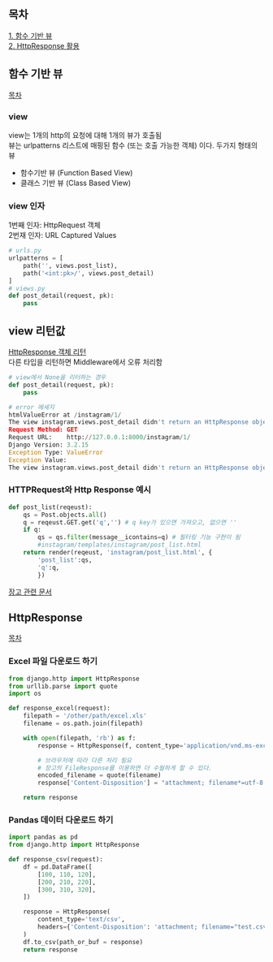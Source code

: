 목차   
------
[1. 함수 기반 뷰](#함수-기반-뷰)   
[2. HttpResponse 활용](#HttpResponse)   

함수 기반 뷰
---
[목차](#목차)   
### view

view는 1개의  http의 요청에 대해 1개의 뷰가 호출됨   
뷰는 urlpatterns 리스트에 매핑된 함수 (또는 호출 가능한 객체) 이다.
두가지 형태의 뷰
* 함수기반 뷰 (Function Based View)
* 클래스 기반 뷰 (Class Based View)

### view 인자
1번째 인자: HttpRequest 객체   
2번재 인자: URL Captured Values

```python
# urls.py
urlpatterns = [
    path('', views.post_list),
    path('<int:pk>/', views.post_detail)
]
# views.py
def post_detail(request, pk):
    pass
```

## view 리턴값

[HttpResponse 객체 리턴](https://docs.djangoproject.com/en/4.1/ref/request-response/#django.http.HttpResponse)   
다른 타입을 리턴하면 Middleware에서 오류 처리함


``` python
# view에서 None을 리터하는 경우
def post_detail(request, pk):
    pass

# error 메세지
htmlValueError at /instagram/1/
The view instagram.views.post_detail didn't return an HttpResponse object. It returned None instead.
Request Method:	GET
Request URL:	http://127.0.0.1:8000/instagram/1/
Django Version:	3.2.15
Exception Type:	ValueError
Exception Value:	
The view instagram.views.post_detail didn't return an HttpResponse object. It returned None instead.
```

### HTTPRequest와 Http Response 예시

```python
def post_list(reqeust):
    qs = Post.objects.all()
    q = reqeust.GET.get('q','') # q key가 있으면 가져오고, 없으면 ''
    if q:
        qs = qs.filter(message__icontains=q) # 필터링 기능 구현이 됨
        #instagram/templates/instagram/post_list.html
    return render(reqeust, 'instagram/post_list.html', {
        'post_list':qs,
        'q':q,
        })
```

[장고 관련 문서](https://docs.djangoproject.com/en/4.1/ref/request-response/)

HttpResponse
----------------
[목차](#목차)   

### Excel 파일 다운로드 하기 
```python
from django.http import HttpResponse
from urllib.parse import quote
import os

def response_excel(request):
    filepath = '/other/path/excel.xls'
    filename = os.path.join(filepath)

    with open(filepath, 'rb') as f:
        response = HttpResponse(f, content_type='application/vnd.ms-excel')

        # 브라우저에 따라 다른 처리 필요
        # 장고의 FileResponse를 이용하면 더 수월하게 할 수 있다. 
        encoded_filename = quote(filename)
        response['Content-Disposition'] = "attachment; filename*=utf-8''{}".format(encoded_filename)

    return response
```

### Pandas 데이터 다운로드 하기
```python
import pandas as pd
from django.http import HttpResponse

def response_csv(request):
    df = pd.DataFrame([
        [100, 110, 120],
        [200, 210, 220],
        [300, 310, 320],
    ])

    response = HttpResponse(
        content_type='text/csv',
        headers={'Content-Disposition': 'attachment; filename="test.csv'},
    )
    df.to_csv(path_or_buf = response)
    return response
```
